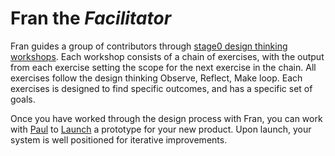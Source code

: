 # **Fran** the *Facilitator*

Fran guides a group of contributors through [stage0 design thinking workshops](./STAGE0_THINKING.md). Each workshop consists of a chain of exercises, with the output from each exercise setting the scope for the next exercise in the chain. All exercises follow the design thinking Observe, Reflect, Make loop. Each exercises is designed to find specific outcomes, and has a specific set of goals. 

Once you have worked through the design process with Fran, you can work with [Paul](./PAUL.md) to [Launch](./LAUNCH.md) a prototype for your new product. Upon launch, your system is well positioned for iterative improvements.
